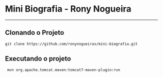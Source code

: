 # Mini Biografia - Rony Nogueira

--- 

## Clonando o Projeto 

``` git clone https://github.com/ronynogueiras/mini-biografia.git ```

## Executando o projeto 

```  mvn org.apache.tomcat.maven:tomcat7-maven-plugin:run ```